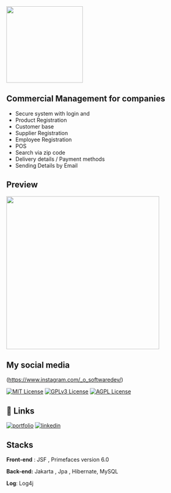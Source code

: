 <img width=200px src="https://github.com/JoaoLlucaxs/PDV_Comercial/assets/92184255/1fd60850-5e29-4917-a751-e61b12115a60"/>

## Commercial Management for companies

- Secure system with login and 
- Product Registration
- Customer base
- Supplier Registration
- Employee Registration
- POS
- Search via zip code
- Delivery details / Payment methods
- Sending Details by Email

## Preview 
<img width=400 src="https://github.com/JoaoLlucaxs/PDV_Comercial/assets/92184255/6f7f03cf-3a3f-43b3-9238-a4e66618136e"/>

## My social media
    
(https://www.instagram.com/_o_softwaredev/)

[![MIT License](https://img.shields.io/badge/License-MIT-green.svg)](https://choosealicense.com/licenses/mit/)
[![GPLv3 License](https://img.shields.io/badge/License-GPL%20v3-yellow.svg)](https://opensource.org/licenses/)
[![AGPL License](https://img.shields.io/badge/license-AGPL-blue.svg)](http://www.gnu.org/licenses/agpl-3.0)


## 🔗 Links 
[![portfolio](https://img.shields.io/badge/my_portfolio-000?style=for-the-badge&logo=ko-fi&logoColor=white)](https://devjoao.vercel.app/)
[![linkedin](https://img.shields.io/badge/linkedin-0A66C2?style=for-the-badge&logo=linkedin&logoColor=white)](https://www.linkedin.com//in/jo%C3%A3o-lucas-queiroz/)


## Stacks

**Front-end** : JSF , Primefaces version 6.0

**Back-end:** Jakarta , Jpa , Hibernate, MySQL

**Log**: Log4j
